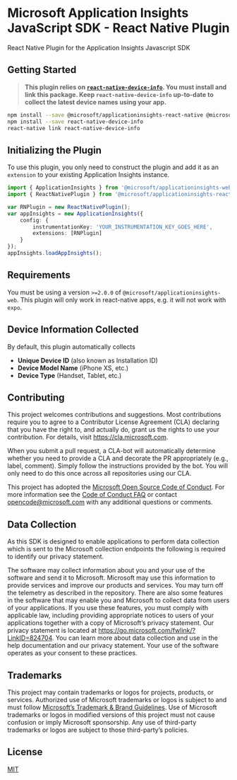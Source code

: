 # Microsoft Application Insights JavaScript SDK - React Native Plugin

React Native Plugin for the Application Insights Javascript SDK

## Getting Started
>**This plugin relies on [`react-native-device-info`](https://github.com/rebeccahughes/react-native-device-info). You must install and link this package. Keep `react-native-device-info` up-to-date to collect the latest device names using your app.**

```zsh
npm install --save @microsoft/applicationinsights-react-native @microsoft/applicationinsights-web
npm install --save react-native-device-info
react-native link react-native-device-info
```

## Initializing the Plugin
To use this plugin, you only need to construct the plugin and add it as an `extension` to your existing Application Insights instance.
```ts
import { ApplicationInsights } from '@microsoft/applicationinsights-web';
import { ReactNativePlugin } from '@microsoft/applicationinsights-react-native';

var RNPlugin = new ReactNativePlugin();
var appInsights = new ApplicationInsights({
    config: {
        instrumentationKey: 'YOUR_INSTRUMENTATION_KEY_GOES_HERE',
        extensions: [RNPlugin]
    }
});
appInsights.loadAppInsights();
```

## Requirements
You must be using a version `>=2.0.0` of `@microsoft/applicationinsights-web`. This plugin will only work in react-native apps, e.g. it will not work with `expo`.

## Device Information Collected
By default, this plugin automatically collects
 - **Unique Device ID** (also known as Installation ID)
 - **Device Model Name** (iPhone XS, etc.)
 - **Device Type** (Handset, Tablet, etc.)

## Contributing

This project welcomes contributions and suggestions. Most contributions require you to
agree to a Contributor License Agreement (CLA) declaring that you have the right to,
and actually do, grant us the rights to use your contribution. For details, visit
https://cla.microsoft.com.

When you submit a pull request, a CLA-bot will automatically determine whether you need
to provide a CLA and decorate the PR appropriately (e.g., label, comment). Simply follow the
instructions provided by the bot. You will only need to do this once across all repositories using our CLA.

This project has adopted the [Microsoft Open Source Code of Conduct](https://opensource.microsoft.com/codeofconduct/).
For more information see the [Code of Conduct FAQ](https://opensource.microsoft.com/codeofconduct/faq/)
or contact [opencode@microsoft.com](mailto:opencode@microsoft.com) with any additional questions or comments.

## Data Collection

As this SDK is designed to enable applications to perform data collection which is sent to the Microsoft collection endpoints the following is required to identify our privacy statement.

The software may collect information about you and your use of the software and send it to Microsoft. Microsoft may use this information to provide services and improve our products and services. You may turn off the telemetry as described in the repository. There are also some features in the software that may enable you and Microsoft to collect data from users of your applications. If you use these features, you must comply with applicable law, including providing appropriate notices to users of your applications together with a copy of Microsoft’s privacy statement. Our privacy statement is located at https://go.microsoft.com/fwlink/?LinkID=824704. You can learn more about data collection and use in the help documentation and our privacy statement. Your use of the software operates as your consent to these practices.

## Trademarks

This project may contain trademarks or logos for projects, products, or services. Authorized use of Microsoft trademarks or logos is subject to and must follow [Microsoft’s Trademark & Brand Guidelines](https://www.microsoft.com/en-us/legal/intellectualproperty/trademarks/usage/general). Use of Microsoft trademarks or logos in modified versions of this project must not cause confusion or imply Microsoft sponsorship. Any use of third-party trademarks or logos are subject to those third-party’s policies.

## License

[MIT](LICENSE)
